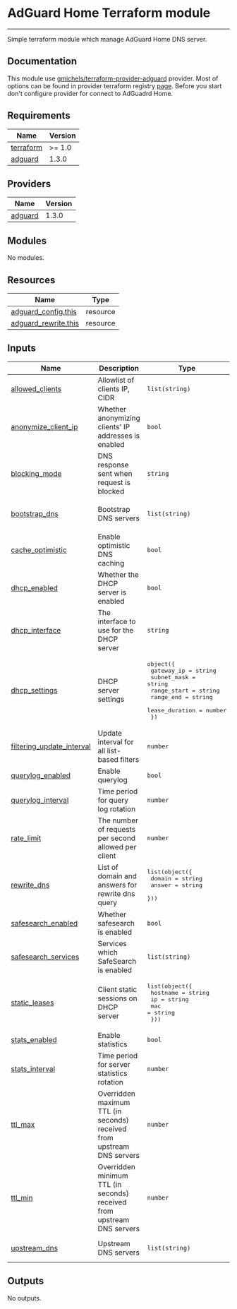 # AdGuard Home Terraform module
---
Simple terraform module which manage AdGuard Home DNS server.

## Documentation
This module use [gmichels/terraform-provider-adguard](https://github.com/gmichels/terraform-provider-adguard) provider. Most of options can be found in provider terraform registry [page](https://registry.terraform.io/providers/gmichels/adguard/latest/docs). Before you start don't configure provider for connect to AdGuadrd Home.

## Requirements

| Name | Version |
|------|---------|
| <a name="requirement_terraform"></a> [terraform](#requirement\_terraform) | >= 1.0 |
| <a name="requirement_adguard"></a> [adguard](#requirement\_adguard) | 1.3.0 |

## Providers

| Name | Version |
|------|---------|
| <a name="provider_adguard"></a> [adguard](#provider\_adguard) | 1.3.0 |

## Modules

No modules.

## Resources

| Name | Type |
|------|------|
| [adguard_config.this](https://registry.terraform.io/providers/gmichels/adguard/1.3.0/docs/resources/config) | resource |
| [adguard_rewrite.this](https://registry.terraform.io/providers/gmichels/adguard/1.3.0/docs/resources/rewrite) | resource |

## Inputs

| Name | Description | Type | Default | Required |
|------|-------------|------|---------|:--------:|
| <a name="input_allowed_clients"></a> [allowed\_clients](#input\_allowed\_clients) | Allowlist of clients IP, CIDR | `list(string)` | `null` | no |
| <a name="input_anonymize_client_ip"></a> [anonymize\_client\_ip](#input\_anonymize\_client\_ip) | Whether anonymizing clients' IP addresses is enabled | `bool` | `false` | no |
| <a name="input_blocking_mode"></a> [blocking\_mode](#input\_blocking\_mode) | DNS response sent when request is blocked | `string` | `"default"` | no |
| <a name="input_bootstrap_dns"></a> [bootstrap\_dns](#input\_bootstrap\_dns) | Bootstrap DNS servers | `list(string)` | <pre>[<br/>  "8.8.8.8"<br/>]</pre> | no |
| <a name="input_cache_optimistic"></a> [cache\_optimistic](#input\_cache\_optimistic) | Enable optimistic DNS caching | `bool` | `false` | no |
| <a name="input_dhcp_enabled"></a> [dhcp\_enabled](#input\_dhcp\_enabled) | Whether the DHCP server is enabled | `bool` | `false` | no |
| <a name="input_dhcp_interface"></a> [dhcp\_interface](#input\_dhcp\_interface) | The interface to use for the DHCP server | `string` | `"eth1"` | no |
| <a name="input_dhcp_settings"></a> [dhcp\_settings](#input\_dhcp\_settings) | DHCP server settings | <pre>object({<br/>    gateway_ip     = string<br/>    subnet_mask    = string<br/>    range_start    = string<br/>    range_end      = string<br/>    lease_duration = number<br/>  })</pre> | <pre>{<br/>  "gateway_ip": "10.0.1.1",<br/>  "lease_duration": 7200,<br/>  "range_end": "10.0.1.100",<br/>  "range_start": "10.0.1.90",<br/>  "subnet_mask": "255.255.255.0"<br/>}</pre> | no |
| <a name="input_filtering_update_interval"></a> [filtering\_update\_interval](#input\_filtering\_update\_interval) | Update interval for all list-based filters | `number` | `24` | no |
| <a name="input_querylog_enabled"></a> [querylog\_enabled](#input\_querylog\_enabled) | Enable querylog | `bool` | `true` | no |
| <a name="input_querylog_interval"></a> [querylog\_interval](#input\_querylog\_interval) | Time period for query log rotation | `number` | `24` | no |
| <a name="input_rate_limit"></a> [rate\_limit](#input\_rate\_limit) | The number of requests per second allowed per client | `number` | `20` | no |
| <a name="input_rewrite_dns"></a> [rewrite\_dns](#input\_rewrite\_dns) | List of domain and answers for rewrite dns query | <pre>list(object({<br/>    domain = string<br/>    answer = string<br/>  }))</pre> | `null` | no |
| <a name="input_safesearch_enabled"></a> [safesearch\_enabled](#input\_safesearch\_enabled) | Whether safesearch is enabled | `bool` | `false` | no |
| <a name="input_safesearch_services"></a> [safesearch\_services](#input\_safesearch\_services) | Services which SafeSearch is enabled | `list(string)` | <pre>[<br/>  "google"<br/>]</pre> | no |
| <a name="input_static_leases"></a> [static\_leases](#input\_static\_leases) | Client static sessions on DHCP server | <pre>list(object({<br/>    hostname = string<br/>    ip       = string<br/>    mac      = string<br/>  }))</pre> | `null` | no |
| <a name="input_stats_enabled"></a> [stats\_enabled](#input\_stats\_enabled) | Enable statistics | `bool` | `true` | no |
| <a name="input_stats_interval"></a> [stats\_interval](#input\_stats\_interval) | Time period for server statistics rotation | `number` | `24` | no |
| <a name="input_ttl_max"></a> [ttl\_max](#input\_ttl\_max) | Overridden maximum TTL (in seconds) received from upstream DNS servers | `number` | `0` | no |
| <a name="input_ttl_min"></a> [ttl\_min](#input\_ttl\_min) | Overridden minimum TTL (in seconds) received from upstream DNS servers | `number` | `0` | no |
| <a name="input_upstream_dns"></a> [upstream\_dns](#input\_upstream\_dns) | Upstream DNS servers | `list(string)` | <pre>[<br/>  "https://dns.cloudflare.com/dns-query"<br/>]</pre> | no |

## Outputs

No outputs.
